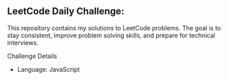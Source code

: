 ## LeetCode Daily Challenge:
This repository contains my solutions to LeetCode problems. The goal is to stay consistent, improve problem solving skills, and prepare for technical interviews.

Challenge Details

- Language: JavaScript 
